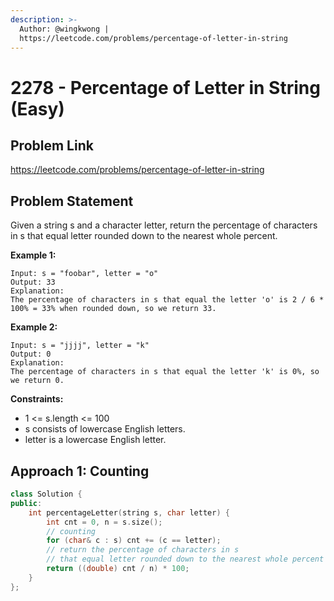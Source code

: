 ```yaml
---
description: >-
  Author: @wingkwong |
  https://leetcode.com/problems/percentage-of-letter-in-string
---
```


# 2278 - Percentage of Letter in String (Easy)

## Problem Link

https://leetcode.com/problems/percentage-of-letter-in-string

## Problem Statement

Given a string s and a character letter, return the percentage of characters in s that equal letter rounded down to the nearest whole percent.

**Example 1:**

```
Input: s = "foobar", letter = "o"
Output: 33
Explanation:
The percentage of characters in s that equal the letter 'o' is 2 / 6 * 100% = 33% when rounded down, so we return 33.
```

**Example 2:**

```
Input: s = "jjjj", letter = "k"
Output: 0
Explanation:
The percentage of characters in s that equal the letter 'k' is 0%, so we return 0.
```

**Constraints:**

- 1 <= s.length <= 100
- s consists of lowercase English letters.
- letter is a lowercase English letter.

## Approach 1: Counting

<SolutionAuthor name="@wingkwong"/>

```cpp
class Solution {
public:
    int percentageLetter(string s, char letter) {
        int cnt = 0, n = s.size();
        // counting
        for (char& c : s) cnt += (c == letter);
        // return the percentage of characters in s 
        // that equal letter rounded down to the nearest whole percent
        return ((double) cnt / n) * 100;
    }
};
```